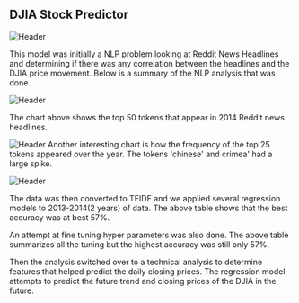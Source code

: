 ## DJIA Stock Predictor
![Header](https://github.com/khtaho/Stock_Predictor/blob/master/candlestick-charts.png "Header")

This model was initially a NLP problem looking at Reddit News Headlines and determining if there was any correlation between the headlines and the DJIA price movement. Below is a summary of the NLP analysis that was done.

![Header](https://github.com/khtaho/Stock_Predictor/blob/master/newplot(1).png "Header")

The chart above shows the top 50 tokens that appear in 2014 Reddit news headlines.


![Header](https://github.com/khtaho/Stock_Predictor/blob/master/plot1.png "Header")
Another interesting chart is how the frequency of the top 25 tokens appeared over the year. The tokens 'chinese' and crimea' had a large spike.

![Header](https://github.com/khtaho/Stock_Predictor/blob/master/grid%20search.png "Header")

The data was then converted to TFIDF and we applied several regression models to 2013-2014(2 years) of data.  The above table shows that the best accuracy was at best 57%.

An attempt at fine tuning hyper parameters was also done.  The above table summarizes all the tuning but the highest accuracy was still only 57%.

Then the analysis switched over to a technical analysis to determine features that helped predict the daily closing prices. The regression model attempts to predict the future trend and closing prices of the DJIA in the future.
